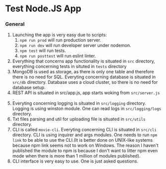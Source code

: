 # Test Node.JS App

### General
1. Launching the app is very easy due to scripts:
    1. ```npm run prod``` will run production server.
    1. ```npm run dev``` will run developer server under nodemon.
    1. ```npm test``` will run tests.
    1. ```npm run posttest``` will run eslint linter.
1. Everything that concerns app functionality is situated in ```src``` directory, everything concerning tests in situted in ```tests``` directory
1. MongoDB is used as storage, as there is only one table and therefore there is no need for SQL. Everyting concerning database is situated in ```src/db``` directory. Database uses a cloud cluster, so there is no need for database setup.
1. REST API is situated in src/app.js, app starts woking from ```src/server.js``` .
1. Everyting concerning logging is situated in ```src/logging``` directory. Logging is using winston module. One can read logs in ```src/logging/logs``` directory.
1. Txt files parsing and util for uploading file is situated in ```src/utils``` directory.
1. CLI is called ```movie-cli```. Everyting concerning CLI is situated in ```src/cli``` directory. CLI is using inquirer and args modules. One needs to run ```npm link``` to be able to use the CLI.(It is better done on UNIX-like systems because npm link seems not to work on Windows. The reason I haven't published the module to npm is because I don't want to litter npm even mode when there is more than 1 million of modules published).
1. CLI interface is very easy to use. One is just asked questions.